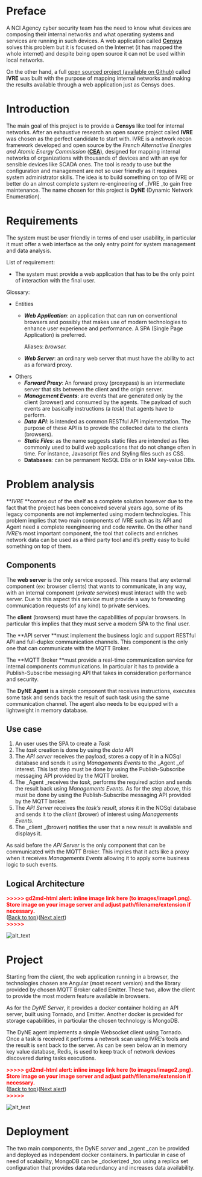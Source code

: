 # Preface

A NCI Agency cyber security team has the need to know what devices are composing their internal networks and what operating systems and services are running in such devices. A web application called **[Censys](https://censys.io/)** solves this problem but it is focused on the Internet  (it has mapped the whole internet) and despite being open source it can not be used within local networks. 

On the other hand, a full [open sourced project (available on Github)](https://github.com/cea-sec/ivre/) called **IVRE** was built with the purpose of mapping internal networks and making the results available through a web application just as Censys does.


# Introduction 

The main goal of this project is to provide a **Censys** like tool for internal networks. After an exhaustive research an open source project called **IVRE** was chosen as the perfect candidate to start with. IVRE is a network recon framework developed and open source by the _French Alternative Energies and Atomic Energy Commission_ (**[CEA](http://www.cea.fr/)**), designed for mapping internal networks of organizations with thousands of devices and with an eye for sensible devices like SCADA ones. The tool is ready to use but the configuration and management are not so user friendly as it requires system administrator skills. The idea is to build something on top of IVRE or better do an almost complete system re-engineering of _IVRE _to gain free maintenance. The name chosen for this project is **DyNE** (Dynamic Network Enumeration). 


# Requirements

The system must be user friendly in terms of end user usability, in particular it must offer a web interface as the only entry point for system management and data analysis.

List of requirement:



*   The system must provide a web application that has to be the only point of interaction with the final user. 

Glossary:



*   Entities
    *   **_Web Application_**: an application that can run on conventional browsers and possibly that makes use of modern technologies to enhance user experience and performance. A SPA (Single Page Application) is preferred. 

        Aliases: _browser._

    *   **_Web Server_**: an ordinary web server that must have the ability to act as a forward proxy.
*   Others
    *   **_Forward Proxy_**: An forward proxy (proxypass) is an intermediate server that sits between the client and the origin server.
    *   **_Management Events_**: are events that are generated only by the client (browser) and consumed by the agents. The payload of such events are basically instructions (a _task_) that agents have to perform.
    *   **_Data API_**: is intended as common RESTful API implementation. The purpose of these API is to provide the collected data to the clients (browsers).
    *   **_Static Files_**: as the name suggests static files are intended as files commonly used to build web applications that do not change often in time. For instance, Javascript files and Styling files such as CSS.
    *   **Databases**: can be permanent NoSQL DBs or in RAM key-value DBs. 


# Problem analysis

**_IVRE_ **comes out of the shelf as a complete solution however due to the fact that the project has been conceived several years ago, some of its legacy components are not implemented using modern technologies. This problem implies that two main components of IVRE such as its API and Agent need a complete reengineering and code rewrite. On the other hand _IVRE_’s most important component, the tool that collects and enriches network data can be used as a third party tool and it’s pretty easy to build something on top of them. 


## Components

The **web server** is the only service exposed. This means that any external component (ex: browser clients) that wants to communicate, in any way, with an internal component (_private services_) must interact with the web server. Due to this aspect this service must provide a way to forwarding communication requests (of any kind) to private services. 

The **client** (browsers) must have the capabilities of popular browsers. In particular this implies that they must serve a modern SPA to the final user.

The **API server **must implement the business logic and support RESTful API and full-duplex communication channels. This component is the only one that can communicate with the MQTT Broker.

The **MQTT Broker **must provide a real-time communication service for internal components communications. In particular it has to provide a Publish-Subscribe messaging API that takes in consideration performance and security.

The **DyNE Agent** is a simple component that receives instructions, executes some task and sends back the result of such task using the same communication channel. The agent also needs to be equipped with a lightweight in memory database.


## Use case



1. An user uses the SPA to create a _Task_
2. The _task_ creation is done by using the _data API_
3. The _API server_ receives the payload, stores a copy of it in a NOSql database and sends it using _Managements Events_ to the _Agent _of interest. This last step must be done by using the Publish-Subscribe messaging API provided by the MQTT broker.
4. The _Agent _receives the _task_, performs the required action and sends the result back using _Managements Events_. As for the step above, this must be done by using the Publish-Subscribe messaging API provided by the MQTT broker.
5. The _API_ _Server_ receives the _task’s result, stores_ it in the NOSql database and sends it to the _client_ (brower) of interest using _Managements Events_.
6. The _client _(brower) notifies the user that a new result is available and displays it.

As said before the _API Server_ is the only component that can be communicated with the MQTT Broker. This implies that it acts like a proxy when it receives _Managements Events_ allowing it to apply some business logic to such events.


## Logical Architecture



<p id="gdcalert1" ><span style="color: red; font-weight: bold">>>>>>  gd2md-html alert: inline image link here (to images/image1.png). Store image on your image server and adjust path/filename/extension if necessary. </span><br>(<a href="#">Back to top</a>)(<a href="#gdcalert2">Next alert</a>)<br><span style="color: red; font-weight: bold">>>>>> </span></p>


![alt_text](images/image1.png "image_tooltip")



# Project

Starting from the _client_, the web application running in a browser, the technologies chosen are Angular (most recent version) and the library provided by chosen MQTT Broker called Emitter. These two, allow the client to provide the most modern feature available in browsers.

As for the _DyNE Server_, it provides a docker container holding an API server, built using Tornado, and Emitter. Another docker is provided for storage capabilities, in particular the chosen technology is MongoDB.

The DyNE agent implements a simple Websocket client using Tornado. Once a task is received it performs a network scan using IVRE’s tools and the result is sent back to the server. As can be seen below an in memory key value database, Redis, is used to keep track of network devices discovered during tasks executions.



<p id="gdcalert2" ><span style="color: red; font-weight: bold">>>>>>  gd2md-html alert: inline image link here (to images/image2.png). Store image on your image server and adjust path/filename/extension if necessary. </span><br>(<a href="#">Back to top</a>)(<a href="#gdcalert3">Next alert</a>)<br><span style="color: red; font-weight: bold">>>>>> </span></p>


![alt_text](images/image2.png "image_tooltip")



# Deployment

The two main components, the DyNE _server_ and _agent _can be provided and deployed as independent docker containers. In particular in case of need of scalability, MongoDB can be _dockerized _too using a replica set configuration that provides data redundancy and increases data availability.
